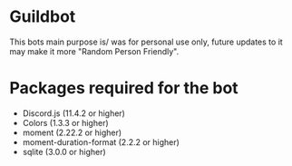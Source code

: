# Guildbot
This bots main purpose is/ was for personal use only, future updates to it may make it more "Random Person Friendly".

# Packages required for the bot
- Discord.js (11.4.2 or higher)
- Colors (1.3.3 or higher)
- moment (2.22.2 or higher)
- moment-duration-format (2.2.2 or higher)
- sqlite (3.0.0 or higher)
